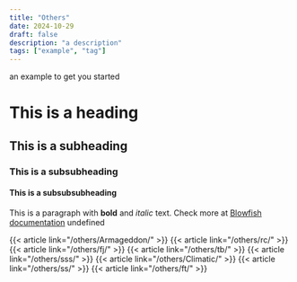 ```yaml
---
title: "Others"
date: 2024-10-29
draft: false
description: "a description"
tags: ["example", "tag"]
---
```

 an example to get you started
# This is a heading
## This is a subheading
### This is a subsubheading
#### This is a subsubsubheading
This is a paragraph with **bold** and *italic* text.
Check more at [Blowfish documentation](https://blowfish.page/)
undefined

{{< article link="/others/Armageddon/" >}} 
{{< article link="/others/rc/" >}} 
{{< article link="/others/fj/" >}}
{{< article link="/others/tb/" >}} 
{{< article link="/others/sss/" >}} 
{{< article link="/others/Climatic/" >}} 
{{< article link="/others/ss/" >}} 
{{< article link="/others/ft/" >}}
